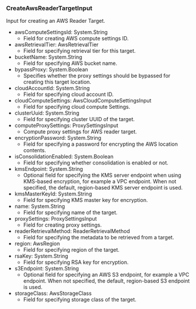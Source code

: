 ### CreateAwsReaderTargetInput
Input for creating an AWS Reader Target.

- awsComputeSettingsId: System.String
  - Field for creating AWS compute settings ID.
- awsRetrievalTier: AwsRetrievalTier
  - Field for specifying retrieval tier for this target.
- bucketName: System.String
  - Field for specifying AWS bucket name.
- bypassProxy: System.Boolean
  - Specifies whether the proxy settings should be bypassed for creating this target location.
- cloudAccountId: System.String
  - Field for specifying cloud account ID.
- cloudComputeSettings: AwsCloudComputeSettingsInput
  - Field for specifying cloud compute Settings.
- clusterUuid: System.String
  - Field for specifying cluster UUID of the target.
- computeProxySettings: ProxySettingsInput
  - Compute proxy settings for AWS reader target.
- encryptionPassword: System.String
  - Field for specifying a password for encrypting the AWS location contents.
- isConsolidationEnabled: System.Boolean
  - Field for specifying whether consolidation is enabled or not.
- kmsEndpoint: System.String
  - Optional field for specifying the KMS server endpoint when using KMS-based encryption, for example a VPC endpoint. When not specified, the default, region-based KMS server endpoint is used.
- kmsMasterKeyId: System.String
  - Field for specifying KMS master key for encryption.
- name: System.String
  - Field for specifying name of the target.
- proxySettings: ProxySettingsInput
  - Field for creating proxy settings.
- readerRetrievalMethod: ReaderRetrievalMethod
  - Field for specifying the metadata to be retrieved from a target.
- region: AwsRegion
  - Field for specifying region of the target.
- rsaKey: System.String
  - Field for specifying RSA key for encryption.
- s3Endpoint: System.String
  - Optional field for specifying an AWS S3 endpoint, for example a VPC endpoint. When not specified, the default, region-based S3 endpoint is used.
- storageClass: AwsStorageClass
  - Field for specifying storage class of the target.
